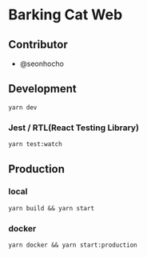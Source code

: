 # Barking Cat Web

## Contributor

- @seonhocho

## Development

```
yarn dev
```

### Jest / RTL(React Testing Library)

```
yarn test:watch
```

## Production

### local

```
yarn build && yarn start
```

### docker

```
yarn docker && yarn start:production
```
